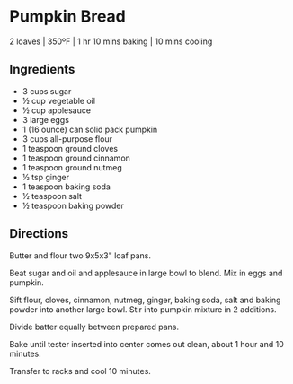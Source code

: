 # Pumpkin Bread
2 loaves | 350ºF | 1 hr 10 mins baking | 10 mins cooling

## Ingredients
* 3 cups sugar
* ½ cup vegetable oil
* ½ cup applesauce
* 3 large eggs
* 1 (16 ounce) can solid pack pumpkin
* 3 cups all-purpose flour
* 1 teaspoon ground cloves
* 1 teaspoon ground cinnamon
* 1 teaspoon ground nutmeg
* ½ tsp ginger
* 1 teaspoon baking soda
* ½ teaspoon salt
* ½ teaspoon baking powder

## Directions
Butter and flour two 9x5x3" loaf pans.

Beat sugar and oil and applesauce in large bowl to blend. Mix in eggs and pumpkin.

Sift flour, cloves, cinnamon, nutmeg, ginger, baking soda, salt and baking powder into another large bowl. Stir into pumpkin mixture in 2 additions.

Divide batter equally between prepared pans.

Bake until tester inserted into center comes out clean, about 1 hour and 10 minutes.

Transfer to racks and cool 10 minutes.

